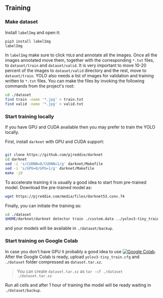 
## Training

### Make dataset
Install `labelImg` and open it:
```bash
pip3 install labelImg
labelImg
```

In `labelImg` make sure to click `YOLO` and annotate all the images.
Once all the images annotated move them, together with the corresponding `*.txt` files, to `dataset/train` and `dataset/valid`.
It is very important to move 10-20 percent of the images to `dataset/valid` directory and the rest, move to `dataset/train`.
YOLO also needs a list of images for validation and training written to `*.txt` files.
You can make the files by invoking the following commands from the project's root:
```bash
cd ./dataset
find train -name '*.jpg' > train.txt
find valid -name '*.jpg' > valid.txt
```

### Start training locally

If you have GPU and CUDA available then you may prefer to train the YOLO locally.

First, install `darknet` with GPU and CUDA support:
```bash

git clone https://github.com/pjreddie/darknet
cd darknet
sed -i 's/CUDNN=0/CUDNN=1/g' darknet/Makefile
sed -i 's/GPU=0/GPU=1/g' darknet/Makefile
make -j8
```

To accelerate training it is usually a good idea to start from pre-trained model.
Download the pre-trained model as:
```bash
wget https://pjreddie.com/media/files/darknet53.conv.74
```

Finally, you can initiate the training as:
```bash
cd ./dataset
$HOME/darknet/darknet detector train ./custom.data ../yolov3-tiny_train.cfg ../darknet53.conv.74 
```
and your models will be available in `./dataset/backup`.

### Start training on Google Colab

In case you don't have GPU it probably a good idea to use [![Google Colab](https://colab.research.google.com/assets/colab-badge.svg)](https://colab.research.google.com/drive/1xQ2eHRcVIB8GCBsp85jxWabH-tavZIE3?usp=sharing).
After the Google Colab is ready, upload `yolov3-tiny_train.cfg` and `./dataset` folder compressed as `dataset.tar.xz`.

> You can create `dataset.tar.xz` as `tar -cf ./dataset ./dataset.tar.xz`

Run all cells and after 1 hour of training the model will be ready waiting in `./dataset/backup`.
